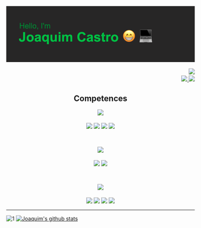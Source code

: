 <img src="./Header.png">

<p align="right">
<a href="https://github.com/Joaquim09Castro?tab=followers">
  <img src="https://img.shields.io/github/followers/Joaquim09Castro.svg?style=plastic&logo=github&label=Followers&maxAge=2592000&color=%23ECECEC">
</a>

<br>

<a href="mailto:joaquimcastro2909@gmail.com?subject=Contact%20through%20Github">
  <img src="https://img.shields.io/badge/gmail-D14836?&style=plastic&logo=gmail&logoColor=white">
</a>
<a href="https://www.linkedin.com/in/joaquim-rodrigo-moraes-de-castro/">
  <img src="https://img.shields.io/badge/linkedin-%230077B5.svg?&style=plastic&logo=linkedin&logoColor=white">
</a>
</p>

<h2 align="center">Competences</h2>

  <p align="center">
    <kbd><img src="https://img.shields.io/badge/FrontEnd-%23DEDE55.svg?&style=for-the-badge&logoColor=white"></kbd>
    <br><br>
    <img src="https://img.shields.io/badge/html5%20-%23E34F26.svg?&style=for-the-badge&logo=html5&logoColor=white">
    <img src="https://img.shields.io/badge/css3%20-%231572B6.svg?&style=for-the-badge&logo=css3&logoColor=white">
    <img src="https://img.shields.io/badge/react%20-%2320232a.svg?&style=for-the-badge&logo=react&logoColor=%2361DAFB">
    <img src="https://img.shields.io/badge/javascript%20-%23323330.svg?&style=for-the-badge&logo=javascript&logoColor=%23F7DF1E">
  </p>
  <br>
  <p align="center">
    <kbd><img src="https://img.shields.io/badge/BackEnd-%23424242.svg?&style=for-the-badge&logoColor=white"></kbd>
    <br><br>
    <img src="https://img.shields.io/badge/node.js%20-%2343853D.svg?&style=for-the-badge&logo=node.js&logoColor=white">
    <img src="https://img.shields.io/badge/express.js%20-%23404d59.svg?&style=for-the-badge&color=grey">
  </p>
  <br>
  <p align="center">
    <kbd><img src="https://img.shields.io/badge/Database%20Tools-%235555EF.svg?&style=for-the-badge&logoColor=black"></kbd>
    <br><br>
    <img src="https://img.shields.io/badge/postgres-%23316192.svg?&style=for-the-badge&logo=postgresql&logoColor=white">
    <img src="https://img.shields.io/badge/mysql-%2300f.svg?&style=for-the-badge&logo=mysql&logoColor=white">
    <img src="https://img.shields.io/badge/sqlite-%2307405e.svg?&style=for-the-badge&logo=sqlite&logoColor=white">
    <img src="https://img.shields.io/badge/MongoDB-%234ea94b.svg?&style=for-the-badge&logo=mongodb&logoColor=white">
  </p>

---

![1](https://github-readme-stats.vercel.app/api/top-langs/?username=Joaquim09Castro&theme=blue-green)
[![Joaquim's github stats](https://github-readme-stats.vercel.app/api?username=Joaquim09Castro&theme=blue-green)](https://github.com/Joaquim09Castro/github-readme-stats)
